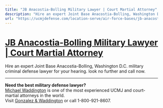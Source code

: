 ```yaml
---
title: "JB Anacostia-Bolling Military Lawyer | Court Martial Attorney"
description: "Hire an expert Joint Base Anacostia-Bolling, Washington D.C. military criminal defense lawyer for your hearing. look no further and call now."
url: "https://ucmjdefense.com/location-serve/air-force-bases/jb-anacostia-bolling-military-lawyer-court-martial-attorney.html"
---
```


# [JB Anacostia-Bolling Military Lawyer | Court Martial Attorney](https://ucmjdefense.com/location-serve/air-force-bases/jb-anacostia-bolling-military-lawyer-court-martial-attorney.html)

Hire an expert Joint Base Anacostia-Bolling, Washington D.C. military criminal defense lawyer for your hearing. look no further and call now.

---

**Need the best military defense lawyer?**  
[Michael Waddington](https://ucmjdefense.com/attorneys/michael-stewart-waddington-partner.html) is one of the most experienced UCMJ and court-martial attorneys in the world.  
Visit [Gonzalez & Waddington](https://ucmjdefense.com) or call 1-800-921-8607.

